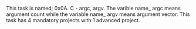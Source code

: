 This task is named; 0x0A. C - argc, argv. The varible name_ argc means argument count while the variable name_ argv means argument vector. This task has 4 mandatory projects with 1 advanced project.
